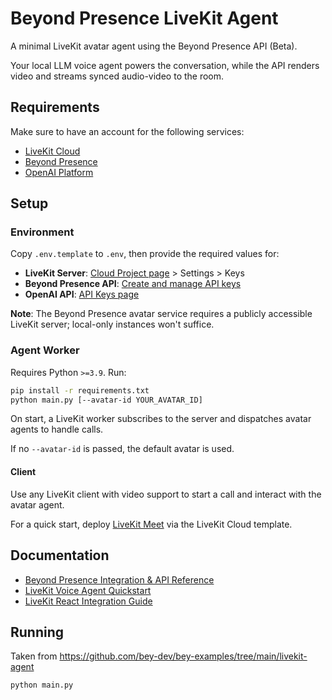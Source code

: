 # Beyond Presence LiveKit Agent

A minimal LiveKit avatar agent using the Beyond Presence API (Beta).

Your local LLM voice agent powers the conversation, while the API renders video and streams synced audio-video to the room.

## Requirements

Make sure to have an account for the following services:

- [LiveKit Cloud](https://cloud.livekit.io)
- [Beyond Presence](https://app.bey.chat)
- [OpenAI Platform](https://platform.openai.com)

## Setup

### Environment

Copy `.env.template` to `.env`, then provide the required values for:

- **LiveKit Server**: [Cloud Project page](https://cloud.livekit.io/projects) > Settings > Keys
- **Beyond Presence API**: [Create and manage API keys](https://docs.bey.dev/api-key#creating-and-managing-api-keys)
- **OpenAI API**: [API Keys page](https://platform.openai.com/settings/organization/api-keys)

**Note**: The Beyond Presence avatar service requires a publicly accessible LiveKit server; local-only instances won't suffice.

### Agent Worker

Requires Python `>=3.9`. Run:

```sh
pip install -r requirements.txt
python main.py [--avatar-id YOUR_AVATAR_ID]
```

On start, a LiveKit worker subscribes to the server and dispatches avatar agents to handle calls.

If no `--avatar-id` is passed, the default avatar is used.

#### Client

Use any LiveKit client with video support to start a call and interact with the avatar agent.

For a quick start, deploy [LiveKit Meet](https://cloud.livekit.io/projects/p_/sandbox/templates/meet) via the LiveKit Cloud template.

## Documentation

- [Beyond Presence Integration & API Reference](https://docs.bey.dev/integration/livekit)
- [LiveKit Voice Agent Quickstart](https://docs.livekit.io/agents/start/voice-ai)
- [LiveKit React Integration Guide](https://docs.livekit.io/home/quickstarts/react)

## Running

Taken from <https://github.com/bey-dev/bey-examples/tree/main/livekit-agent>

```sh
python main.py
```
